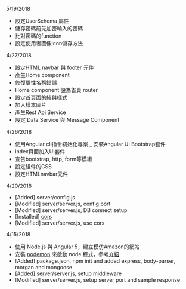 5/19/2018
- 設定UserSchema 屬性
- 儲存密碼前先加密輸入的密碼
- 比對密碼的function
- 設定使用者圖像icon儲存方法

4/27/2018
- 設定HTML navbar 與 footer 元件
- 產生Home component
- 修復屬性名稱錯誤
- Home component 設為首頁 router
- 設定首頁面的結與樣式
- 加入樣本圖片
- 產生Rest Api Service
- 設定 Data Service 與 Message Component

4/26/2018
- 使用Angular cli指令初始化專案
_ 安裝Angular UI Bootstrap套件
- index頁面加入UI套件
- 宣告bootstrap, http, form等模組
- 設定組件的CSS
- 設定HTMLnavbar元件

4/20/2018
- [Added] server/config.js
- [Modified] server/server.js, config port
- [Modified] server/server.js, DB connect setup
- [Installed] [cors](https://github.com/expressjs/cors)
- [Modified] server/server.js, use cors

4/15/2018
- 使用 Node.js 與 Angular 5，建立模仿Amazon的網站
- 安裝 [nodemon](https://github.com/remy/nodemon/) 來啟動 node 程式，參考[介紹](https://oranwind.org/node-nodemon/)
- [Added] package.json, npm init and added express, body-parser, morgan and mongoose
- [Added] server/server.js, setup middleware
- [Modified] server/server.js, setup server port and sample response
